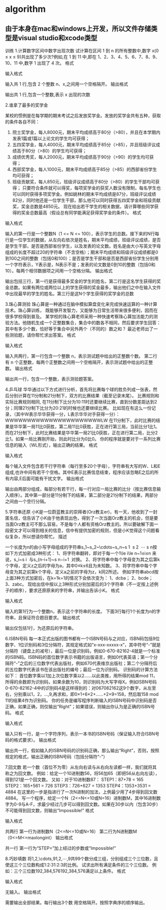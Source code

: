 # algorithm
## 由于本身在mac和windows上开发，所以文件存储类型是visual   studio和xcode类型
训练
1.计算数字区间中数字出现次数
试计算在区间 1 到 n 的所有整数中,数字 x(0 ≤ x ≤ 9)共出现了多少次?例如,在 1 到 11 中,即在 1、2、3、4、5、6、7、8、9、10、11 中,数字 1 出现了 4 次。
格式

输入格式

输入共 1 行,包含 2 个整数 n、x,之间用一个空格隔开。
输出格式

输出共 1 行,包含一个整数,表示 x 出现的次数

2.谁拿了最多的奖学金

某校的惯例是在每学期的期末考试之后发放奖学金。发放的奖学金共有五种，获取的条件各自不同：
1) 院士奖学金，每人8000元，期末平均成绩高于80分（>80），并且在本学期内发表1篇或1篇以上论文的学生均可获得；
2) 五四奖学金，每人4000元，期末平均成绩高于85分（>85），并且班级评议成绩高于80分（>80）的学生均可获得；
3) 成绩优秀奖，每人2000元，期末平均成绩高于90分（>90）的学生均可获得；
4) 西部奖学金，每人1000元，期末平均成绩高于85分（>85）的西部省份学生均可获得；
5) 班级贡献奖，每人850元，班级评议成绩高于80分（>80）的学生干部均可获得；
只要符合条件就可以得奖，每项奖学金的获奖人数没有限制，每名学生也可以同时获得多项奖学金。例如姚林的期末平均成绩是87分，班级评议成绩82分，同时他还是一位学生干部，那么他可以同时获得五四奖学金和班级贡献奖，奖金总数是4850元。
现在给出若干学生的相关数据，请计算哪些同学获得的奖金总数最高（假设总有同学能满足获得奖学金的条件）。
格式

输入格式

输入的第一行是一个整数N（1 <= N <= 100），表示学生的总数。接下来的N行每行是一位学生的数据，从左向右依次是姓名，期末平均成绩，班级评议成绩，是否是学生干部，是否是西部省份学生，以及发表的论文数。姓名是由大小写英文字母组成的长度不超过20的字符串（不含空格）；期末平均成绩和班级评议成绩都是0到100之间的整数（包括0和100）；是否是学生干部和是否是西部省份学生分别用一个字符表示，Y表示是，N表示不是；发表的论文数是0到10的整数（包括0和10）。每两个相邻数据项之间用一个空格分隔。
输出格式

输出包括三行，第一行是获得最多奖金的学生的姓名，第二行是这名学生获得的奖金总数。如果有两位或两位以上的学生获得的奖金最多，输出他们之中在输入文件中出现最早的学生的姓名。第三行是这N个学生获得的奖学金的总数

3.珠心算测验
珠心算是一种通过在脑中模拟算盘变化来完成快速运算的一种计算技术。珠心算训练， 既能够开发智力，又能够为日常生活带来很多便利，因而在很多学校得到普及。
某学校的珠心算老师采用一种快速考察珠心算加法能力的测验方法。他随机生成一个正整数集合，集合中的数各不相同，然后要求学生回答：其中有多少个数，恰好等于集合中另外两个（不同的）数之和？
最近老师出了一些测验题，请你帮忙求出答案。
格式

输入格式

输入共两行，第一行包含一个整数 n，表示测试题中给出的正整数个数。
第二行有 n 个正整数，每两个正整数之间用一个空格隔开，表示测试题中给出的正整数。
输出格式

输出共一行，包含一个整数，表示测验题答案。

4.乒乓球
华华通过以下方式进行分析，首先将比赛每个球的胜负列成一张表，然后分别计算在11分制和21分制下，双方的比赛结果（截至记录末尾）。
比赛规则和实际比赛规则相同, 在11分制下比分为10:11时还要继续比赛，直到分数差距达到2分；同理21分制下比分为20:21的时候也还要继续比赛。
比如现在有这么一份记录，（其中W表示华华获得一分，L表示华华对手获得一分）：
WWWWWWWWWWWWWWWWWWWWWWLW
在11分制下，此时比赛的结果是华华第一局11比0获胜，第二局11比0获胜，正在进行第三局，当前比分1比1。而在21分制下，此时比赛结果是华华第一局21比0获胜，正在进行第二局，比分2比1。如果一局比赛刚开始，则此时比分为0比0。
你的程序就是要对于一系列比赛信息的输入（WL形式），输出正确的结果。
格式

输入格式

每个输入文件包含若干行字符串（每行至多20个字母），字符串有大写的W、L和E组成,也许中间有若干个空格。其中E表示比赛信息结束，程序应该忽略E之后的所有内容,E后面可能有干扰文字。
输出格式

输出由两部分组成，每部分有若干行，每一行对应一局比赛的比分（按比赛信息输入顺序）。其中第一部分是11分制下的结果，第二部分是21分制下的结果，两部分之间由一个空行分隔。

5.字符串还原
小K是一位蔚蓝教主的崇拜者(Orz教主er)，有一天，他收到了一封匿名信，信告诉了小K由于他表现出色，得到了一次当面Orz教主的机会，但是要当面Orz教主可不那么容易，不是每个人都有资格Orz教主的。所以要破解下面一段密文才可以得到相关的信息，信中有提供加密的规则，但是小K觉得这个问题看似复杂，所以想请你帮忙。
描述

一个长度为n的由小写字母组成的字符串s_1~s_2~\cdots~s_n~s 
1
​	  s 
2
​	  ⋯ s 
n
​	  按如下方式加密成3种形式：
1、将字符串翻转，即对于每一个1\le i\le n~1≤i≤n 来说，s_i~s 
i
​	  与s_{n-i+1}~s 
n−i+1
​	  对换。
2、将字符串中每个字母变为其之后第k个字母，定义z之后的字母为a，其中0≤k≤6且为未知数。
3、将字符串中每个字母变为其之前第k个字母，定义a之前的字母为z，k同2所述。
例如字符串abcd按上面3种方式加密后，在k=1k=1的情况下会依次变为：
1、dcba；
2、bcde；
3、zabc。
现给出信中按以上3种形式分别加密后的3个字符串（不一定按上述例子的顺序），要求还原原来的字符串，并输出告诉小K。
格式

输入格式

输入的第1行为一个整数n，表示这个字符串的长度。
下面3行每行1个长度为n的字符串，且保证符合题目要求。
输出格式

输出仅包括1行，为还原后的字符串。

6.ISBN号码
每一本正式出版的图书都有一个ISBN号码与之对应，ISBN码包括9位数字、1位识别码和3位分隔符，其规定格式如“x-xxx-xxxxx-x”，其中符号“-”就是分隔符（键盘上的减号），最后一位是识别码，例如0-670-82162-4就是一个标准的ISBN码。ISBN码的首位数字表示书籍的出版语言，例如0代表英语；第一个分隔符“-”之后的三位数字代表出版社，例如670代表维京出版社；第二个分隔符后的五位数字代表该书在该出版社的编号；最后一位为识别码。
识别码的计算方法如下：
首位数字乘以1加上次位数字乘以2……以此类推，用所得的结果mod 11，所得的余数即为识别码，如果余数为10，则识别码为大写字母X。例如ISBN号码0-670-82162-4中的识别码4是这样得到的：对067082162这9个数字，从左至右，分别乘以1，2，...,9,再求和，即0×1+6×2+……+2×9=158，然后取158 mod 11的结果4作为识别码。
你的任务是编写程序判断输入的ISBN号码中识别码是否正确，如果正确，则仅输出“Right”；如果错误，则输出你认为是正确的ISBN号码。
格式

输入格式

输入只有一行，是一个字符序列，表示一本书的ISBN号码（保证输入符合ISBN号码的格式要求）。
输出格式

输出共一行，假如输入的ISBN号码的识别码正确，那么输出“Right”，否则，按照规定的格式，输出正确的ISBN号码（包括分隔符“-”）

7.回文数
若一个数（首位不为零）从左向右读与从右向左读都一样，我们就将其称之为回文数。
例如：给定一个10进制数56，将56加65（即把56从右向左读），得到121是一个回文数。
又如：对于10进制数87：
STEP1：87+78 = 165 STEP2：165+561 = 726
STEP3：726+627 = 1353 STEP4：1353+3531 = 4884
在这里的一步是指进行了一次N进制的加法，上例最少用了4步得到回文数4884。
写一个程序，给定一个N（2<=N<=10或N=16）进制数M，其中16进制数字为0-9与A-F，求最少经过几步可以得到回文数。如果在30步以内（包含30步）不可能得到回文数，则输出“Impossible!”
格式

输入格式

共两行
第一行为进制数N（2<=N<=10或N=16）
第二行为N进制数M（0<=M<=maxlongint）
输出格式

共一行
第一行为“STEP=”加上经过的步数或“Impossible!”

8.巧妙填数
将1,2,\cdots,91,2,⋯,9共99个数分成三组，分别组成三个三位数，且使这三个三位数构成1:2:31:2:3的比例。
试求出所有满足条件的三个三位数。
例如：三个三位数192,384,576192,384,576满足以上条件。
格式

输入格式

无输入。
输出格式

需要输出全部结果。每行输出3个数 用空格隔开。按照字典序的顺序输出。